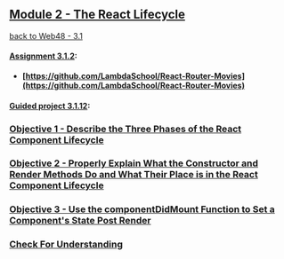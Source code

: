 ## [Module 2 - The React Lifecycle](https://github.com/beatlesm/web/tree/main/3.1/Module311)

[back to Web48 - 3.1](../README.md)

#### [Assignment 3.1.2](https://github.com/beatlesm/web/tree/main/3.1/Module311/Assignment311):

-   **[https://github.com/LambdaSchool/React-Router-Movies](https://github.com/LambdaSchool/React-Router-Movies)**
   
#### [Guided project 3.1.12](https://github.com/beatlesm/web/tree/main/2.3/Module231/guided231):


### [Objective 1 - Describe the Three Phases of the React Component Lifecycle](./Objects/Object_1.md)

### [Objective 2 - Properly Explain What the Constructor and Render Methods Do and What Their Place is in the React Component Lifecycle](./Objects/Object_2.md)

### [Objective 3 - Use the componentDidMount Function to Set a Component's State Post Render](./Objects/Object_3.md)

### [Check For Understanding](./Objects/Understanding.md)

